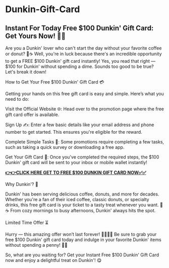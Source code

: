 # Dunkin-Gift-Card

## Instant For Today Free $100 Dunkin' Gift Card: Get Yours Now! 🍩🎉

Are you a Dunkin' lover who can't start the day without your favorite coffee or donut? 🍩☕ Well, you're in luck because there's an incredible opportunity to get a FREE $100 Dunkin' gift card instantly! 
Yes, you read that right — $100 for Dunkin' without spending a dime. Sounds too good to be true? Let's break it down!

How to Get Your Free $100 Dunkin' Gift Card 💳

Getting your hands on this free gift card is easy and simple. Here’s what you need to do:

Visit the Official Website 🌐: Head over to the promotion page where the free gift card offer is available.

Sign Up ✍️: Enter a few basic details like your email address and phone number to get started. This ensures you're eligible for the reward.

Complete Simple Tasks 🎯: Some promotions require completing a few tasks, such as taking a quick survey or downloading a free app.

Get Your Gift Card 🎁: Once you've completed the required steps, the $100 Dunkin' gift card will be sent to your inbox or mobile wallet instantly!

[**👉👉CLICK HERE GET TO FREE $100 DUNKIN GIFT CARD NOW✅✅**](https://free-gift-card.raj-solution.com/958f890)

Why Dunkin'? 🤩

Dunkin' has been serving delicious coffee, donuts, and more for decades. Whether you're a fan of their iced coffee, classic donuts, or specialty drinks, this free gift card is your ticket to a tasty treat whenever you want. 🍩☕ From cozy mornings to busy afternoons, Dunkin' always hits the spot.

Limited Time Offer ⏳

Hurry — this amazing offer won’t last forever! 🏃‍♀️🏃‍♂️ Be sure to grab your free $100 Dunkin' gift card today and indulge in your favorite Dunkin' items without spending a penny! 🍩🎉

So, what are you waiting for? Get your Instant Free $100 Dunkin' Gift Card now and enjoy a delightful treat on Dunkin'! 😋
